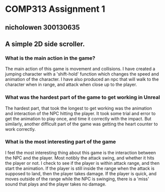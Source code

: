 # COMP313 Assignment 1
## nicholowen 300130635

## A simple 2D side scroller.

### What is the main action in the game?

The main action of this game is movement and collisions.
I have created a jumping character with a 'shift-hold' function which changes the speed and animation of the character.
I have also produced an npc that will walk to the character when in range, and attack when close up to the player.

### What was the hardest part of the game to get working in Unreal

The hardest part, that took the longest to get working was the animation and interaction of the NPC hitting the player.
It took some trial and error to get the animation to play once, and time it correctly with the impact.
But similarly, another difficult part of the game was getting the heart counter to work correctly.

### What is the most interesting part of the game

I feel the most interesting thing about this game is the interaction between the NPC and the player. Most notibly the attack swing, and whether it hits the player or not.
I check to see if the player is within attack range, and then start the animation.
If the player is still inside the range when the attack is supposed to land, then the player takes damage.
If the player is quick, and moves outside of the range while the NPC is swinging, there is a 'miss' sound that plays and the player takes no damage.
